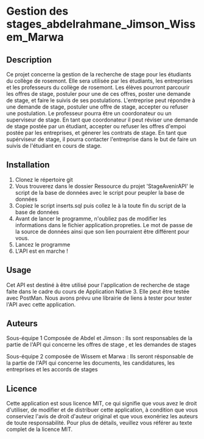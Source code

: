 # Gestion des stages_abdelrahmane_Jimson_Wissem_Marwa

## Description
Ce projet concerne la gestion de la recherche de stage pour les étudiants du collège de rosemont. Elle sera utilisée par les étudiants, les entreprises et les professeurs du collège de rosemont. Les élèves pourront parcourir les offres de stage, postuler pour une de ces offres, poster une demande de stage, et faire le suivis de ses postulations. 
L'entreprise peut répondre à une demande de stage, postuler une offre de stage, accepter ou refuser une postulation.
Le professeur pourra être un coordonateur ou un superviseur de stage. En tant que coordonateur il peut réviser une demande de stage postée par un étudiant, accepter ou refuser  les offres d'empoi postée par les entreprises, et génerer les contrats de stage. En tant que supérviseur de stage, il pourra contacter l'entreprise dans le but de faire un suivis de l'étudiant en cours de stage. 


## Installation
1. Clonez le répertoire git
2. Vous trouverez dans le dossier Ressource du projet 'StageAvenirAPI' le script de la base de données avec le script pour peupler la base de données
3. Copiez le script inserts.sql puis collez le à la toute fin du script de la base de données
4. Avant de lancer le programme, n'oubliez pas de modifier les informations dans le fichier application.propreties. Le mot de passe de la source de données ainsi que son lien pourraient être différent pour vous. 
5. Lancez le programme
6. L'API est en marche !

## Usage
Cet API est destiné à être utilisé pour l'application de recherche de stage faite dans le cadre du cours de Application Native 3. 
Elle peut être testée avec PostMan. Nous avons prévu une librairie de liens à tester pour tester l'API avec cette application.  

## Auteurs
Sous-équipe 1 Composée de Abdel et Jimson : Ils sont responsables de la partie de l'API qui concerne les offres de stage , et les demandes de stages 

 

Sous-équipe 2 composée de Wissem et Marwa : Ils seront résponsable de la partie de l'API qui concerne les documents, les candidatures, les entreprises et les accords de stages



## Licence

Cette application est sous licence MIT, ce qui signifie que vous avez le droit d'utiliser, de modifier et de distribuer cette application, à condition que vous conserviez l'avis de droit d'auteur original et que vous exonériez les auteurs de toute responsabilité. Pour plus de détails, veuillez vous référer au texte complet de la licence MIT.


